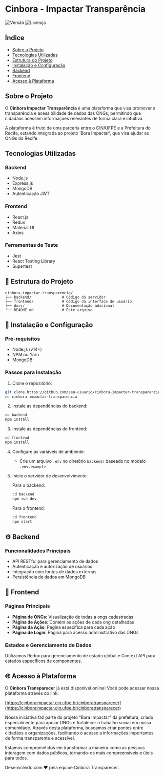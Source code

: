 # Cinbora - Impactar Transparência

![Versão](https://img.shields.io/badge/versão-1.0.0-blue)
![Licença](https://img.shields.io/badge/licença-MIT-green)

## Índice

- [Sobre o Projeto](#sobre-o-projeto)
- [Tecnologias Utilizadas](#tecnologias-utilizadas)
- [Estrutura do Projeto](#estrutura-do-projeto)
- [Instalação e Configuração](#instalação-e-configuração)
- [Backend](#backend)
- [Frontend](#frontend)
- [Acesso à Plataforma](#-acesso-à-plataforma)

## Sobre o Projeto

O **Cinbora Impactar Transparência** é uma plataforma que visa promover a transparência e acessibilidade de dados das ONGs, permitindo que cidadãos acessem informações relevantes de forma clara e intuitiva.

A plataforma é fruto de uma parceria entre o CIN/UFPE e a Prefeitura do Recife, estando integrada ao projeto 'Bora Impactar', que visa ajudar as ONGs do Recife.

## Tecnologias Utilizadas

### Backend
- Node.js
- Express.js
- MongoDB
- Autenticação JWT

### Frontend
- React.js
- Redux
- Material UI
- Axios

### Ferramentas de Teste
- Jest
- React Testing Library
- Supertest

## 📁 Estrutura do Projeto

```
cinbora-impactar-transparencia/
├── backend/              # Código do servidor
├── frontend/             # Código da interface de usuário
├── docs/                 # Documentação adicional
└── README.md             # Este arquivo
```

## 🔧 Instalação e Configuração

### Pré-requisitos
- Node.js (v14+)
- NPM ou Yarn
- MongoDB

### Passos para Instalação

1. Clone o repositório:
```bash
git clone https://github.com/seu-usuario/cinbora-impactar-transparencia.git
cd cinbora-impactar-transparencia
```

2. Instale as dependências do backend:
```bash
cd backend
npm install
```

3. Instale as dependências do frontend:
```bash
cd frontend
npm install
```

4. Configure as variáveis de ambiente:
   - Crie um arquivo `.env` no diretório `backend/` baseado no modelo `.env.example`

5. Inicie o servidor de desenvolvimento:

   Para o backend:
   ```bash
   cd backend
   npm run dev
   ```

   Para o frontend:
   ```bash
   cd frontend
   npm start
   ```

## ⚙️ Backend

### Funcionalidades Principais

- API RESTful para gerenciamento de dados
- Autenticação e autorização de usuários
- Integração com fontes de dados externas
- Persistência de dados em MongoDB

## 🎨 Frontend

### Páginas Principais

- **Página de ONGs**: Visualização de todas a ongs cadastradas
- **Página de Ações**: Contém as ações de cada ong detalhadas
- **Página da Ação**: Página específica para cada ação
- **Página de Login**: Página para acesso administrativo das ONGs

### Estados e Gerenciamento de Dados

Utilizamos Redux para gerenciamento de estado global e Context API para estados específicos de componentes.

## 🌐 Acesso à Plataforma

O **Cinbora Transparecer** já está disponível online! Você pode acessar nossa plataforma através do link:

[https://cinboraimpactar.cin.ufpe.br/cinboratransparecer](https://cinboraimpactar.cin.ufpe.br/cinboratransparecer)

Nossa iniciativa faz parte do projeto "Bora Impactar" da prefeitura, criado especialmente para apoiar ONGs e fortalecer o trabalho social em nossa comunidade. Através desta plataforma, buscamos criar pontes entre cidadãos e organizações, facilitando o acesso a informações importantes de forma transparente e acessível.

Estamos comprometidos em transformar a maneira como as pessoas interagem com dados públicos, tornando-os mais compreensíveis e úteis para todos.


Desenvolvido com ❤️ pela equipe Cinbora Transparecer.
